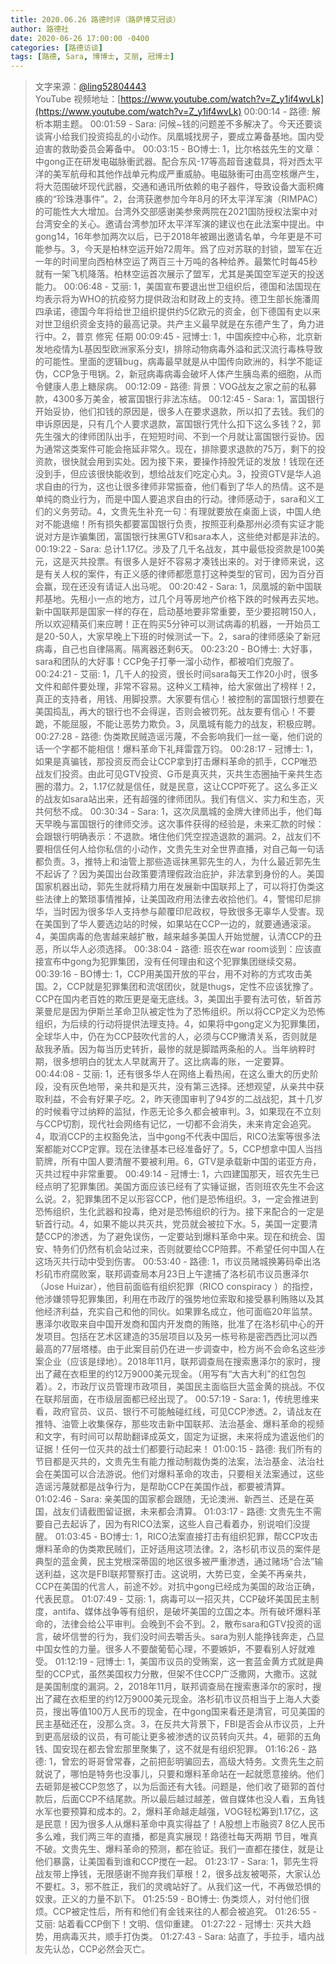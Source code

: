 ```yaml
---
title: 2020.06.26 路德时评（路萨博艾冠谈）
author: 路德社
date: 2020-06-26 17:00:00 -0400
categories: [路德访谈]
tags: [路德, Sara, 博博士, 艾丽, 冠博士]
---
```


> 文字来源：[@ling52804443](https://twitter.com/ling52804443)  
> YouTube 视频地址：[https://www.youtube.com/watch?v=Z_y1if4wvLk](https://www.youtube.com/watch?v=Z_y1if4wvLk)
00:00:14 - 路德: 解析本期主题。
00:01:59 - Sara: 问候~钱的问题差不多解决了。今天还要谈谈宵小给我们投资捣乱的小动作。凤凰城找房子，要成立筹备基地。国内受迫害的救助委员会筹备中。
00:03:15 - BO博士: 1，比尔格兹先生的文章：中gong正在研发电磁脉衝武器。配合东风-17等高超音速载具，将对西太平洋的美军航母和其他作战单元构成严重威胁。电磁脉衝可由高空核爆产生，将大范围破坏现代武器，交通和通讯所依赖的电子器件，导致设备大面积瘫痪的“珍珠港事件”。2，台湾获邀参加今年8月的环太平洋军演（RIMPAC）的可能性大大增加。台湾外交部感谢美参衆两院在2021国防授权法案中对台湾安全的关心。邀请台湾参加环太平洋军演的建议也在此法案中提出。中gong14，16年参加两次以后，已于2018年被踢出邀请名单，今年更是不可能参与。3，今天是柏林空运开始72周年。爲了应对苏联的封锁，盟军在近一年的时间里向西柏林空运了两百三十万吨的各种给养。最繁忙时每45秒就有一架飞机降落。柏林空运首次展示了盟军，尤其是美国空军逆天的投送能力。
00:06:48 - 艾丽: 1，美国宣布要退出世卫组织后，德国和法国现在均表示将为WHO的抗疫努力提供政治和财政上的支持。德卫生部长施潘周四承诺，德国今年将给世卫组织提供约5亿欧元的资金，创下德国有史以来对世卫组织资金支持的最高记录。共产主义最早就是在东德产生了，角力进行中。2，普京 修宪 任期
00:09:45 - 冠博士: 1，中国疾控中心称，北京新发地疫情为L基因型欧洲家系分支Ⅰ，排除动物病毒外溢和武汉流行毒株导致的可能性。里面的逻辑bug，病毒最早就是从中国传向欧洲的，科学不能证伪，CCP急于甩锅。2，新冠病毒病毒会破坏人体产生胰岛素的细胞，从而令健康人患上糖尿病。
00:12:09 - 路德: 背景：VOG战友之家之前的私募款，4300多万美金，被富国银行非法冻结。
00:12:45 - Sara: 1，富国银行开始妥协，他们扣钱的原因是，很多人在要求退款，所以扣了去钱。我们的申诉原因是，只有几个人要求退款，富国银行凭什么扣下这么多钱？2，郭先生强大的律师团队出手，在短短时间、不到一个月就让富国银行妥协。因为通常这类案件可能会拖延非常久。现在，排除要求退款的75万，剩下的投资款，很快就会用到实处。因为接下来，要操作持股凭证的发放！钱现在还没到手，但应该很快能收到，想给战友们吃定心丸。3，投资GTV是华人追求自由的行为，这也让很多律师非常振奋，他们看到了华人的热情。这不是单纯的商业行为，而是中国人要追求自由的行动。律师感动于，sara和义工们的义务劳动。4，文贵先生补充一句：有理就要放在桌面上谈，中国人绝对不能退缩！所有损失都要富国银行负责，按照亚利桑那州必须有实证才能说对方是诈骗集团，富国银行抹黑GTV和sara本人，这些绝对都是非法的。
00:19:22 - Sara: 总计1.17亿。涉及了几千名战友，其中最低投资款是100美元，这是灭共投票。有很多人是好不容易才凑钱出来的。对于律师来说，这是有关人权的案件，有正义感的律师都愿意打这种类型的官司，因为百分百会赢，现在还没有请证人出马呢。
00:20:42 - Sara: 1，凤凰城的新中国联邦基地。先租小一点的地方，过几个月等房地产价格下跌的时候再去买地。新中国联邦是国家一样的存在，启动基地要非常重要，至少要招聘150人，所以欢迎精英们来应聘！正在购买5分钟可以测试病毒的机器，一开始员工是20-50人，大家早晚上下班的时候测试一下。2，sara的律师感染了新冠病毒，自己也自律隔离。隔离器还剩6天。
00:23:20 - BO博士: 大好事，sara和团队的大好事！CCP兔子打拳一溜小动作，都被咱们克服了。
00:24:21 - 艾丽: 1，几千人的投资，很长时间sara每天工作20小时，很多文件和邮件要处理，非常不容易。这种义工精神，给大家做出了榜样！2，真正的支持者，用钱、用脚投票。大家要有信心！被控制的富国银行想要在美国捣乱，再大的银行也不会得逞，否则会被罚死。战友要有信心！不要跪，不能屈服，不能让恶势力欺负。3，凤凰城有能力的战友，积极应聘。
00:27:28 - 路德: 伪类欺民贼造谣污蔑，不会影响我们一丝一毫，他们说的话一个字都不能相信！爆料革命下礼拜雷霆万钧。
00:28:17 - 冠博士: 1，如果是真骗钱，那投资反而会让CCP拿到打击爆料革命的抓手，CCP唯恐战友们投资。由此可见GTV投资、G币是真灭共，灭共生态圈抽干亲共生态圈的潜力。2，1.17亿就是信任，就是民意，这让CCP吓死了。这么多正义的战友如sara站出来，还有超强的律师团队。我们有信义、实力和生态，灭共何愁不成。
00:30:34 - Sara: 1，这次凤凰城的金牌大律师出手，他们每天早晚与富国银行的律师交涉。这次事件获得的经验是，未来汇款的时候：会跟银行明确表示：不退款。堵住他们凭空捏造退款的漏洞。2，战友们不要相信任何人给你私信的小动作，文贵先生对全世界直播，对自己每一句话都负责。3，推特上和油管上那些造谣抹黑郭先生的人，为什么最近郭先生不起诉了？因为美国出台政策要清理假政治庇护，非法拿到身份的人。美国国家机器出动，郭先生就将精力用在发展新中国联邦上了，可以将打伪类这些法律上的繁琐事情推掉，让美国政府用法律去收拾他们。4，警惕印尼排华，当时因为很多华人支持参与颠覆印尼政权，导致很多无辜华人受害。现在美国到了华人要选边站的时候，如果站在CCP一边的，就要通通滚滚。4，美国病毒的危害越来越扩散，越来越多美国人开始觉醒，认清CCP的丑恶，所以华人必须选择。
00:38:04 - 路德: 班农在war room谈到：应该直接宣布中gong为犯罪集团，没有任何理由和这个犯罪集团继续交易。
00:39:16 - BO博士: 1，CCP用美国开放的平台，用不对称的方式攻击美国。2，CCP就是犯罪集团和流氓团伙，就是thugs，定性不应该犹豫了。CCP在国内老百姓的欺压更是毫无底线。3，美国出手要有法可依，斩首苏莱曼尼是因为伊斯兰革命卫队被定性为了恐怖组织。所以将CCP定义为恐怖组织，为后续的行动将提供法理支持。4，如果将中gong定义为犯罪集团，全球华人中，仍在为CCP鼓吹代言的人，必须与CCP撇清关系，否则就是敌我矛盾。因为每当历史转折，最惨的就是脚踏两条船的人。当年纳粹时期，很多想明白的犹太人早就离开了。这比病毒的账，一定要算。
00:44:08 - 艾丽: 1，还有很多华人在网络上看热闹，在这么重大的历史阶段，没有灰色地带，亲共和是灭共，没有第三选择。还想观望，从亲共中获取利益，不会有好果子吃。2，昨天德国审判了94岁的二战战犯，其十几岁的时候看守过纳粹的监狱，作恶无论多久都会被审判。3，如果现在不立刻与CCP切割，现代社会网络有记忆，一切都不会消失，未来肯定会追究。4，取消CCP的主权豁免法，当中gong不代表中国后，RICO法案等很多法案都能对CCP定罪。现在法律基本已经准备好了。5，CCP想拿中国人当挡箭牌，所有中国人要清醒不要被利用。6，GTV是承载新中国的诺亚方舟，灭共过程中非常重要。
00:49:14 - 冠博士: 1，六四建国那天，班农先生已经点明了犯罪集团。美国方面应该已经有了实锤证据，否则班农先生不会这么说。2，犯罪集团不足以形容CCP，他们是恐怖组织。3，一定会推进到恐怖组织，生化武器和投毒，绝对是恐怖组织的行为。接下来配合的一定是斩首行动。4，如果不能以共灭共，党员就会被拉下水。5，美国一定要清楚CCP的渗透，为了避免误伤，一定要站到爆料革命中来。现在和统会、国安、特务们仍然有机会站过来，否则就要给CCP陪葬。不希望任何中国人在这场灭共行动中受到伤害。
00:53:40 - 路德: 1，市议员赌城换筹码牵出洛杉矶市府腐败案，联邦调查局本月23日上午逮捕了洛杉矶市议员惠泽尔（Jose Huizar），他目前面临有组织犯罪（RICO conspiracy ）的指控，他涉嫌领导犯罪集团，利用在市政厅的强势地位索取和接受暴利贿赂以及其他经济利益，充实自己和他的同伙。如果罪名成立，他可面临20年监禁。惠泽尔收取来自中国开发商和国内开发商的贿赂，批准了在洛杉矶中心的开发项目。包括在艺术区建造的35层项目以及另一栋号称是密西西比河以西最高的77层塔楼。由于此案目前仍在进一步调查中，检方尚不会命名这些涉案企业（应该是绿地）。2018年11月，联邦调查局在搜索惠泽尔的家时，搜出了藏在衣柜里的约12万9000美元现金。（用写有“大吉大利”的红包包着）。2，市政厅议员管理市政项目，美国民主面临巨大蓝金黄的挑战。不仅在联邦层面，在市级层面都已经出现了。
00:57:19 - Sara: 1，传统思维来看，政府官员、议员、银行不可能触碰红线，可见CCP渗透。2，请战友在推特、油管上收集保存，那些攻击新中国联邦、法治基金、爆料革命的视频和文字，有时间可以帮助翻译成英文，固定为证据，未来将成为遣返他们的证据！任何一位灭共的战士们都要行动起来！
01:00:15 - 路德: 我们所有的节目都是灭共的，文贵先生有能力推动制裁伪类的法案，法治基金、法治社会在美国可以合法游说。他们对爆料革命的攻击，只要相关法案通过，这些造谣污蔑就都是战争行为，是帮助CCP在美国作战，都要被清算。
01:02:46 - Sara: 亲美国的国家都会跟随，无论澳洲、新西兰、还是在英国，战友们请截图留证据，未来都会清算。
01:03:17 - 路德: 文贵先生不需要自己去起诉了，因为有RICO法案，这些人自己看着办，别说咱们没提醒。
01:03:45 - BO博士: 1，RICO法案直接打击有组织犯罪，帮CCP攻击爆料革命的伪类欺民贼们，正好适用这项法律。2，洛杉矶市议员的案件是典型的蓝金黄，民主党根深蒂固的地区很多被严重渗透，通过赌场“合法”输送利益，这次是FBI联邦警察打击。这说明，大势已变，全美不再亲共，CCP在美国的代言人，前途不妙。对抗中gong已经成为美国的政治正确，代表民意。
01:07:49 - 艾丽: 1，病毒可以一招灭共，CCP破坏美国民主制度，antifa、媒体战争等有组织，是破坏美国的立国之本。所有破坏爆料革命的，法律会给公平审判。会晚到不会不到。2，散布sara和GTV投资的谣言，破坏信誉的行为，我们没时间去嚼舌头。sara为别人能挣钱奔走，凸显中国女性的力量。很多人不要酸葡萄心理，不要嫉妒，不要看别人好就难受。
01:12:19 - 冠博士: 1，美国市议员的受贿案，这一套蓝金黄方式就是典型的CCP式，虽然美国权力分散，但架不住CCP广泛撒网，大撒币。这就是美国制度的漏洞。2，2018年11月，联邦调查局在搜索惠泽尔的家时，搜出了藏在衣柜里的约12万9000美元现金。洛杉矶市议员相当于上海人大委员，搜出等值100万人民币的现金，在中gong国来看还是清官，可见美国的民主基础还在，没那么贪。3，在反共大背景下，FBI是否会从市议员，上升到更高层级的议员，有可能让更多被渗透的议员转向灭共。4，砸郭的五角钱、国安现在都去曾宏那里聚集了，这不就是有组织犯罪。
01:16:26 - 路德: 1，曾宏的哥哥曾常春，之前把彭明骗回去，高级大特务。文贵先生之前就说了，哪怕是特务也没事儿，只要和爆料革命站在一起就愿意接纳。他们去砸郭是被CCP忽悠了，以为后面还有大钱。问题是，他们收了砸郭的首付款后，后面CCP不结尾款。所以最后越过越差，做自媒体也没人看，五角钱水军也要预算和成本的。2，爆料革命越走越强，VOG轻松筹到1.17亿，这是民意！因为很多人从爆料革命中真实得益了！A股想上市融资7
8亿人民币多么难，我们两三年的直播，都是真实展现！路德社每天两期 节目，唯真不破。文贵先生、爆料革命的预测，都在验证。我们一直都在搂住，就是让他们暴露，让美国看到谁和CCP搅在一起。
01:23:17 - Sara: 1，郭先生将战友带上挣钱，无限感谢不抛弃我们草根！2，很多战友被喝茶，大家认怂不要杠。3，邪不胜正，我们的灵魂站好了。从我们这一代，不再做恐惧的奴隶。正义的力量不趴下。
01:25:59 - BO博士: 伪类烦人，对付他们很烦。CCP被定性后，所有和他们有金钱来往的人都会被追究。
01:26:55 - 艾丽: 站着看CCP倒下！文明、信仰重建。
01:27:22 - 冠博士: 灭共大趋势，用病毒灭共，顺手打伪类。
01:27:43 - Sara: 站直了，手拉手，墙内战友先认怂，CCP必然会灭亡。
